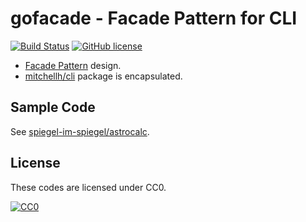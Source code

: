 # gofacade - Facade Pattern for CLI

[![Build Status](https://travis-ci.org/spiegel-im-spiegel/gofacade.svg)](https://travis-ci.org/spiegel-im-spiegel/gofacade)
[![GitHub license](https://img.shields.io/badge/license-CC0-blue.svg)](https://raw.githubusercontent.com/spiegel-im-spiegel/gofacade/master/LICENSE)

- [Facade Pattern](https://en.wikipedia.org/wiki/Facade_pattern) design.
- [mitchellh/cli](https://github.com/mitchellh/cli) package is encapsulated.

## Sample Code

See [spiegel-im-spiegel/astrocalc](https://github.com/spiegel-im-spiegel/astrocalc).

## License

These codes are licensed under CC0.

[![CC0](http://i.creativecommons.org/p/zero/1.0/88x31.png "CC0")](http://creativecommons.org/publicdomain/zero/1.0/)
